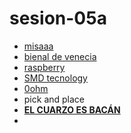 # sesion-05a

- [misaaa](https://nucleoartessonoras.bandcamp.com/)
- [bienal de venecia](https://www.labiennale.org/en)
- [raspberry](https://www.raspberrypi.com/)
- [SMD tecnology](https://www.theledstudio.co.uk/p/what-is-smd-technology)
- [0ohm](https://0ohm.cl/)
- pick and place
- **[EL CUARZO ES BACÁN](https://elcronometro.com/reloj-de-cuarzo-todo-lo-que-necesitas-saber/)**
- 
